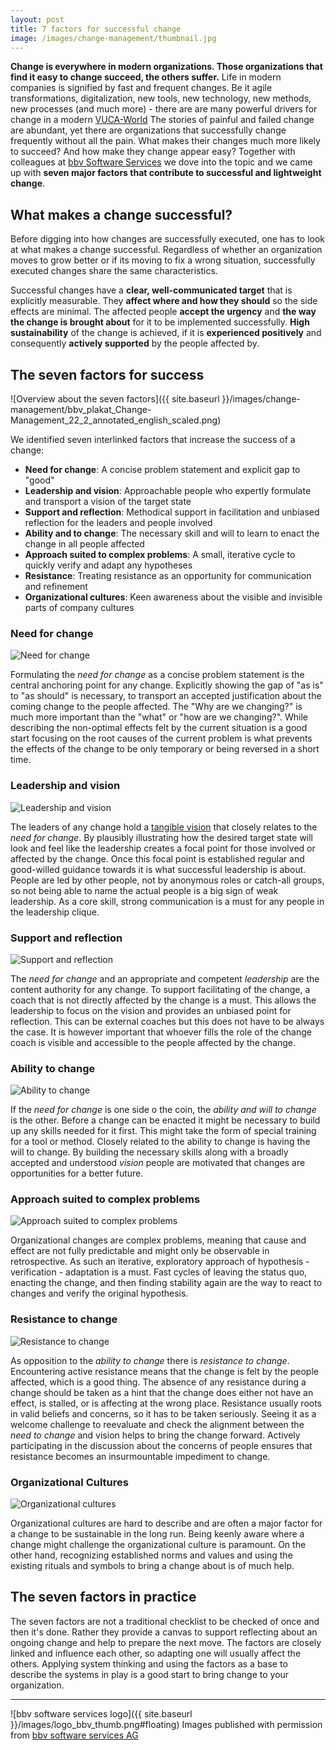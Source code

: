 ```yaml
---
layout: post
title: 7 factors for successful change 
image: /images/change-management/thumbnail.jpg
---
```


**Change is everywhere in modern organizations. Those organizations that find it easy to change succeed, the others suffer.**
Life in modern companies is signified by fast and frequent changes. Be it agile transformations, digitalization, new tools, new technology, new methods, new processes (and much more) - there are are many powerful drivers for change in a modern [VUCA-World](https://en.wikipedia.org/wiki/Volatility%2C_uncertainty%2C_complexity_and_ambiguity)
The stories of painful and failed change are abundant, yet there are organizations that successfully change frequently without all the pain. What makes their changes much more likely to succeed? And how make they change appear easy? 
Together with colleagues at [bbv Software Services](https://www.bbv.ch) we dove into the topic and we came up with **seven major factors that contribute to successful and lightweight change**. 

## What makes a change successful?

Before digging into how changes are successfully executed, one has to look at what makes a change successful. Regardless of whether an organization moves to grow better or if its moving to fix a wrong situation, successfully executed changes share the same characteristics.

Successful changes have a **clear, well-communicated target** that is explicitly measurable. They **affect where and how they should** so the side effects are minimal. The affected people **accept the urgency** and **the way the change is brought about** for it to be implemented successfully. **High sustainability** of the change is achieved, if it is **experienced positively** and consequently **actively supported** by the people affected by.

## The seven factors for success

![Overview about the seven factors]({{ site.baseurl }}/images/change-management/bbv_plakat_Change-Management_22_2_annotated_english_scaled.png)

We identified seven interlinked factors that increase the success of a change:

* **Need for change**: A concise problem statement and explicit gap to "good" 
* **Leadership and vision**: Approachable people who expertly formulate and transport a vision of the target state
* **Support and reflection**: Methodical support in facilitation and unbiased reflection for the leaders and people involved
* **Ability and to change**: The necessary skill and will to learn to enact the change in all people affected
* **Approach suited to complex problems**: A small, iterative cycle to quickly verify and adapt any hypotheses
* **Resistance**: Treating resistance as an opportunity for communication and refinement 
* **Organizational cultures**: Keen awareness about the visible and invisible parts of company cultures

### Need for change

![Need for change]({{site.baseurl}}/images/change-management/Veraenderungsbedarf.jpg#smallFloating)

Formulating the *need for change* as a concise problem statement is the central anchoring point for any change.
Explicitly showing the gap of "as is" to "as should" is necessary, to transport an accepted justification about the coming change to the people affected. The "Why are we changing?" is much more important than the "what" or "how are we changing?". 
While describing the non-optimal effects felt by the current situation is a good start focusing on the root causes of the current problem is what prevents the effects of the change to be only temporary or being reversed in a short time.   

### Leadership and vision

![Leadership and vision]({{site.baseurl}}/images/change-management/Fuehrung.jpg#smallFloating)

The leaders of any change hold a [tangible vision]({{site.base_url}}/a-good-product-vision) that closely relates to the *need for change*. 
By plausibly illustrating how the desired target state will look and feel like the leadership creates a focal point for those involved or affected by the change. Once this focal point is established regular and good-willed guidance towards it is what successful leadership is about. 
People are led by other people, not by anonymous roles or catch-all groups, so not being able to name the actual people is a big sign of weak leadership. As a core skill, strong communication is a must for any people in the leadership clique.   


### Support and reflection

![Support and reflection]({{site.baseurl}}/images/change-management/Unterstuetzung.jpg#smallFloating)

The *need for change* and an appropriate and competent *leadership* are the content authority for any change. To support facilitating of the change, a coach that is not directly affected by the change is a must. This allows the leadership to focus on the vision and provides an unbiased point for reflection. This can be external coaches but this does not have to be always the case. It is however important that whoever fills the role of the change coach is visible and accessible to the people affected by the change. 

### Ability to change

![Ability to change]({{site.baseurl}}/images/change-management/Veraenderungsfaehigkeit.jpg#smallFloating)

If the *need for change* is one side o the coin, the *ability and will to change* is the other. Before a change can be enacted it might be necessary to build up any skills needed for it first. This might take the form of special training for a tool or method. Closely related to the ability to change is having the will to change. By building the necessary skills along with a broadly accepted and understood *vision* people are motivated that changes are opportunities for a better future. 

### Approach suited to complex problems 

![Approach suited to complex problems]({{site.baseurl}}/images/change-management/Vorgehen.jpg#smallFloating)

Organizational changes are complex problems, meaning that cause and effect are not fully predictable and might only be observable in retrospective. As such an iterative, exploratory approach of hypothesis - verification - adaptation is a must. 
Fast cycles of leaving the status quo, enacting the change, and then finding stability again are the way to react to changes and verify the original hypothesis.

### Resistance to change

![Resistance to change]({{site.baseurl}}/images/change-management/Widerstand.jpg#smallFloating)

As opposition to the *ability to change* there is *resistance to change*. Encountering active resistance means that the change is felt by the people affected, which is a good thing. The absence of any resistance during a change should be taken as a hint that the change does either not have an effect, is stalled, or is affecting at the wrong place. 
Resistance usually roots in valid beliefs and concerns, so it has to be taken seriously. Seeing it as a welcome challenge to reevaluate and check the alignment between the *need to change* and vision helps to bring the change forward. Actively participating in the discussion about the concerns of people ensures that resistance becomes an insurmountable impediment to change.

### Organizational Cultures

![Organizational cultures]({{site.baseurl}}/images/change-management/Kulturen.jpg#smallFloating)

Organizational cultures are hard to describe and are often a major factor for a change to be sustainable in the long run. Being keenly aware where a change might challenge the organizational culture is paramount. 
On the other hand, recognizing established norms and values and using the existing rituals and symbols to bring a change about is of much help. 

## The seven factors in practice 

The seven factors are not a traditional checklist to be checked of once and then it's done. Rather they provide a canvas to support reflecting about an ongoing change and help to prepare the next move. The factors are closely linked and influence each other, so adapting one will usually affect the others. Applying system thinking and using the factors as a base to describe the systems in play is a good start to bring change to your organization. 

---

![bbv software services logo]({{ site.baseurl }}/images/logo_bbv_thumb.png#floating) Images published with permission from [bbv software services AG](https://www.bbv.ch)


